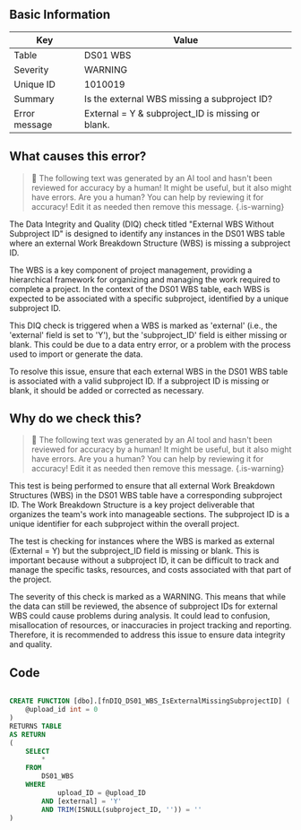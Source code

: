 ## Basic Information

| Key           | Value                                             |
| ------------- | ------------------------------------------------- |
| Table         | DS01 WBS                                          |
| Severity      | WARNING                                           |
| Unique ID     | 1010019                                           |
| Summary       | Is the external WBS missing a subproject ID?      |
| Error message | External = Y & subproject_ID is missing or blank. |

## What causes this error?

> :robot: The following text was generated by an AI tool and hasn't been reviewed for accuracy by a human! It might be useful, but it also might have errors. Are you a human? You can help by reviewing it for accuracy! Edit it as needed then remove this message.
> {.is-warning}

The Data Integrity and Quality (DIQ) check titled "External WBS Without Subproject ID" is designed to identify any instances in the DS01 WBS table where an external Work Breakdown Structure (WBS) is missing a subproject ID.

The WBS is a key component of project management, providing a hierarchical framework for organizing and managing the work required to complete a project. In the context of the DS01 WBS table, each WBS is expected to be associated with a specific subproject, identified by a unique subproject ID.

This DIQ check is triggered when a WBS is marked as 'external' (i.e., the 'external' field is set to 'Y'), but the 'subproject_ID' field is either missing or blank. This could be due to a data entry error, or a problem with the process used to import or generate the data.

To resolve this issue, ensure that each external WBS in the DS01 WBS table is associated with a valid subproject ID. If a subproject ID is missing or blank, it should be added or corrected as necessary.

## Why do we check this?

> :robot: The following text was generated by an AI tool and hasn't been reviewed for accuracy by a human! It might be useful, but it also might have errors. Are you a human? You can help by reviewing it for accuracy! Edit it as needed then remove this message.
> {.is-warning}

This test is being performed to ensure that all external Work Breakdown Structures (WBS) in the DS01 WBS table have a corresponding subproject ID. The Work Breakdown Structure is a key project deliverable that organizes the team's work into manageable sections. The subproject ID is a unique identifier for each subproject within the overall project.

The test is checking for instances where the WBS is marked as external (External = Y) but the subproject_ID field is missing or blank. This is important because without a subproject ID, it can be difficult to track and manage the specific tasks, resources, and costs associated with that part of the project.

The severity of this check is marked as a WARNING. This means that while the data can still be reviewed, the absence of subproject IDs for external WBS could cause problems during analysis. It could lead to confusion, misallocation of resources, or inaccuracies in project tracking and reporting. Therefore, it is recommended to address this issue to ensure data integrity and quality.

## Code

```sql

CREATE FUNCTION [dbo].[fnDIQ_DS01_WBS_IsExternalMissingSubprojectID] (
	@upload_id int = 0
)
RETURNS TABLE
AS RETURN
(
	SELECT
		*
	FROM
		DS01_WBS
	WHERE
			upload_ID = @upload_ID
		AND [external] = 'Y'
		AND TRIM(ISNULL(subproject_ID, '')) = ''
)
```
